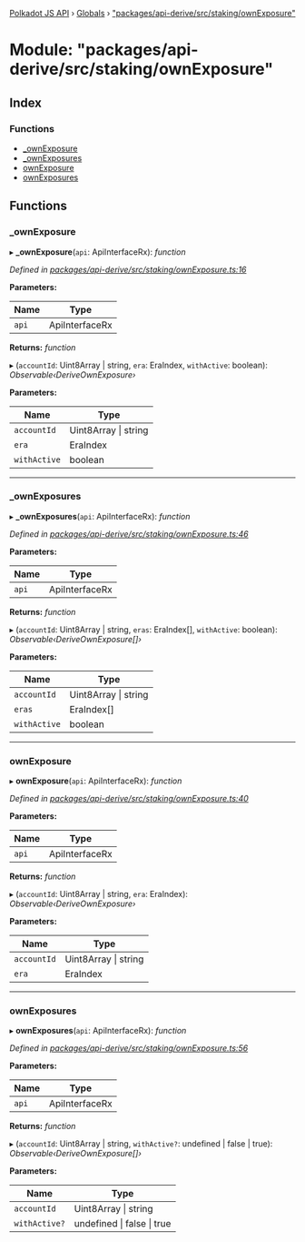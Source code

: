 [Polkadot JS API](../README.md) › [Globals](../globals.md) › ["packages/api-derive/src/staking/ownExposure"](_packages_api_derive_src_staking_ownexposure_.md)

# Module: "packages/api-derive/src/staking/ownExposure"

## Index

### Functions

* [_ownExposure](_packages_api_derive_src_staking_ownexposure_.md#_ownexposure)
* [_ownExposures](_packages_api_derive_src_staking_ownexposure_.md#_ownexposures)
* [ownExposure](_packages_api_derive_src_staking_ownexposure_.md#ownexposure)
* [ownExposures](_packages_api_derive_src_staking_ownexposure_.md#ownexposures)

## Functions

###  _ownExposure

▸ **_ownExposure**(`api`: ApiInterfaceRx): *function*

*Defined in [packages/api-derive/src/staking/ownExposure.ts:16](https://github.com/polkadot-js/api/blob/b26c7f9f0a/packages/api-derive/src/staking/ownExposure.ts#L16)*

**Parameters:**

Name | Type |
------ | ------ |
`api` | ApiInterfaceRx |

**Returns:** *function*

▸ (`accountId`: Uint8Array | string, `era`: EraIndex, `withActive`: boolean): *Observable‹DeriveOwnExposure›*

**Parameters:**

Name | Type |
------ | ------ |
`accountId` | Uint8Array &#124; string |
`era` | EraIndex |
`withActive` | boolean |

___

###  _ownExposures

▸ **_ownExposures**(`api`: ApiInterfaceRx): *function*

*Defined in [packages/api-derive/src/staking/ownExposure.ts:46](https://github.com/polkadot-js/api/blob/b26c7f9f0a/packages/api-derive/src/staking/ownExposure.ts#L46)*

**Parameters:**

Name | Type |
------ | ------ |
`api` | ApiInterfaceRx |

**Returns:** *function*

▸ (`accountId`: Uint8Array | string, `eras`: EraIndex[], `withActive`: boolean): *Observable‹DeriveOwnExposure[]›*

**Parameters:**

Name | Type |
------ | ------ |
`accountId` | Uint8Array &#124; string |
`eras` | EraIndex[] |
`withActive` | boolean |

___

###  ownExposure

▸ **ownExposure**(`api`: ApiInterfaceRx): *function*

*Defined in [packages/api-derive/src/staking/ownExposure.ts:40](https://github.com/polkadot-js/api/blob/b26c7f9f0a/packages/api-derive/src/staking/ownExposure.ts#L40)*

**Parameters:**

Name | Type |
------ | ------ |
`api` | ApiInterfaceRx |

**Returns:** *function*

▸ (`accountId`: Uint8Array | string, `era`: EraIndex): *Observable‹DeriveOwnExposure›*

**Parameters:**

Name | Type |
------ | ------ |
`accountId` | Uint8Array &#124; string |
`era` | EraIndex |

___

###  ownExposures

▸ **ownExposures**(`api`: ApiInterfaceRx): *function*

*Defined in [packages/api-derive/src/staking/ownExposure.ts:56](https://github.com/polkadot-js/api/blob/b26c7f9f0a/packages/api-derive/src/staking/ownExposure.ts#L56)*

**Parameters:**

Name | Type |
------ | ------ |
`api` | ApiInterfaceRx |

**Returns:** *function*

▸ (`accountId`: Uint8Array | string, `withActive?`: undefined | false | true): *Observable‹DeriveOwnExposure[]›*

**Parameters:**

Name | Type |
------ | ------ |
`accountId` | Uint8Array &#124; string |
`withActive?` | undefined &#124; false &#124; true |
